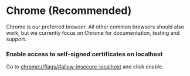 # Chrome (Recommended)

Chrome is our preferred browser. All other common browsers should also work, but we currently focus on Chrome for documentation, testing and support.&#x20;

### **Enable access to self-signed certificates on localhost**

Go to [chrome://flags/#allow-insecure-localhost](chrome://flags/#allow-insecure-localhost) and click enable.&#x20;


